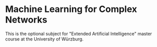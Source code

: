 # Machine Learning for Complex Networks
This is the optional subject for "Extended Artificial Intelligence" master course at the University of Würzburg.